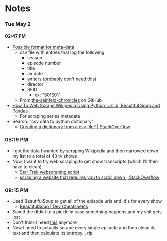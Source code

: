 # Notes
### Tue May 2
#### 02:47 PM
- [Possible format for meta-data](https://github.com/4m4n5/the-seinfeld-chronicles/blob/master/episode_info.csv)
    - csv file with entries that log the following:
        - season
        - episode number
        - title
        - air date
        - writers (probably don't need this)
        - director
        - SEID
            - ex: "S01E01"
    - From [the-seinfeld-chronicles](https://github.com/4m4n5/the-seinfeld-chronicles) on GitHub
- [How To Web Scrape Wikipedia Using Python, Urllib, Beautiful Soup and Pandas](https://alanhylands.com/how-to-web-scrape-wikipedia-python-urllib-beautiful-soup-pandas/)
    - For scraping series metadata
- Search: "csv data to python dictionary"
    - [Creating a dictionary from a csv file? | StackOverflow](https://stackoverflow.com/questions/6740918/creating-a-dictionary-from-a-csv-file)
### 05:19 PM
- I got the data I wanted by scraping Wikipedia and then narrowed down my list to a total of 43 tv shows
- Now, I want to try web scraping to get show transcripts (which I'll then have to clean)
    - [Star Trek webscraping script](https://github.com/BirkoRuzicka/Star-Trek-Transcripts/blob/main/StarTrek_webscraping.py)
    - [scraping a website that requires you to scroll down | StackOverflow](https://stackoverflow.com/questions/45620396/scraping-a-website-that-requires-you-to-scroll-down)
### 08:15 PM
- Used BeautifulSoup to get all of the episode urls and id's for every show
    - [BeautifulSoup | Dev Cheatsheets](https://michaelcurrin.github.io/dev-cheatsheets/cheatsheets/python/libraries/beautifulsoup.html)
- Saved the dfdict to a pickle in case something happens and my shit gets lost
- Don't think I need [this](https://towardsdatascience.com/scraping-from-all-over-wikipedia-4aecadcedf11) anymore
- Now I need to actually scrape every single episode and then clean its text and then calculate its entropy... rip